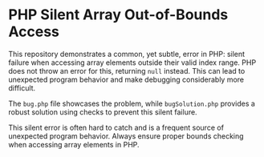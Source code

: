 # PHP Silent Array Out-of-Bounds Access

This repository demonstrates a common, yet subtle, error in PHP: silent failure when accessing array elements outside their valid index range.  PHP does not throw an error for this, returning `null` instead.  This can lead to unexpected program behavior and make debugging considerably more difficult.

The `bug.php` file showcases the problem, while `bugSolution.php` provides a robust solution using checks to prevent this silent failure.

This silent error is often hard to catch and is a frequent source of unexpected program behavior. Always ensure proper bounds checking when accessing array elements in PHP.
